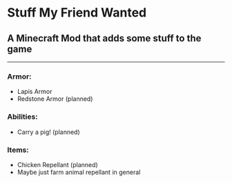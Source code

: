 # Stuff My Friend Wanted
## A Minecraft Mod that adds some stuff to the game
----
### Armor:
- Lapis Armor
- Redstone Armor (planned)

### Abilities:
- Carry a pig! (planned)

### Items:
- Chicken Repellant (planned)
- Maybe just farm animal repellant in general

